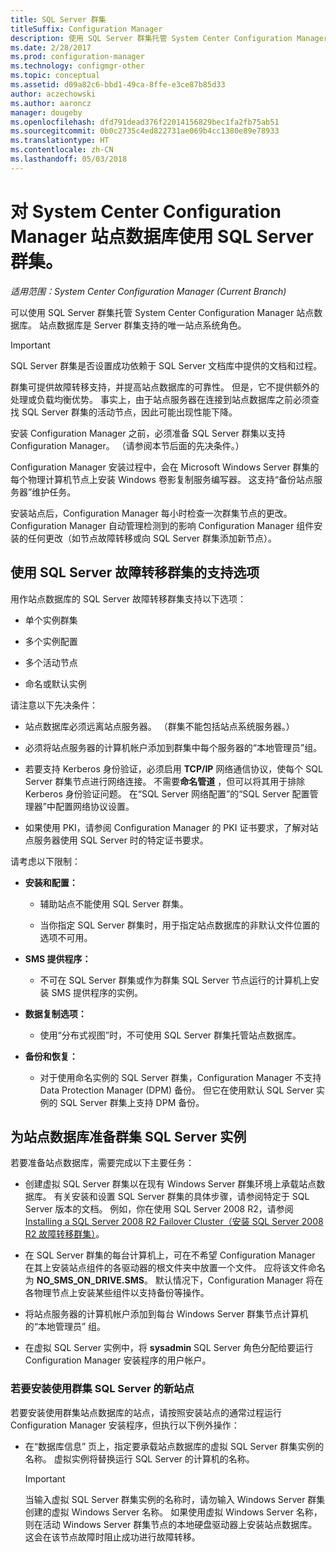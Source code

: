 ```yaml
---
title: SQL Server 群集
titleSuffix: Configuration Manager
description: 使用 SQL Server 群集托管 System Center Configuration Manager 站点数据库。 包括受支持选项的相关信息。
ms.date: 2/28/2017
ms.prod: configuration-manager
ms.technology: configmgr-other
ms.topic: conceptual
ms.assetid: d09a82c6-bbd1-49ca-8ffe-e3ce87b85d33
author: aczechowski
ms.author: aaroncz
manager: dougeby
ms.openlocfilehash: dfd791dead376f22014156829bec1fa2fb75ab51
ms.sourcegitcommit: 0b0c2735c4ed822731ae069b4cc1380e89e78933
ms.translationtype: HT
ms.contentlocale: zh-CN
ms.lasthandoff: 05/03/2018
---
```

# <a name="use-a-sql-server-cluster-for-the-system-center-configuration-manager-site-database"></a>对 System Center Configuration Manager 站点数据库使用 SQL Server 群集。

*适用范围：System Center Configuration Manager (Current Branch)*


 可以使用 SQL Server 群集托管 System Center Configuration Manager 站点数据库。 站点数据库是 Server 群集支持的唯一站点系统角色。  

> [!IMPORTANT]  
>  SQL Server 群集是否设置成功依赖于 SQL Server 文档库中提供的文档和过程。  

 群集可提供故障转移支持，并提高站点数据库的可靠性。 但是，它不提供额外的处理或负载均衡优势。 事实上，由于站点服务器在连接到站点数据库之前必须查找 SQL Server 群集的活动节点，因此可能出现性能下降。  

 安装 Configuration Manager 之前，必须准备 SQL Server 群集以支持 Configuration Manager。 （请参阅本节后面的先决条件。）  

 Configuration Manager 安装过程中，会在 Microsoft Windows Server 群集的每个物理计算机节点上安装 Windows 卷影复制服务编写器。 这支持“备份站点服务器”维护任务。  

 安装站点后，Configuration Manager 每小时检查一次群集节点的更改。 Configuration Manager 自动管理检测到的影响 Configuration Manager 组件安装的任何更改（如节点故障转移或向 SQL Server 群集添加新节点）。  

## <a name="supported-options-for-using-a-sql-server-failover-cluster"></a>使用 SQL Server 故障转移群集的支持选项

用作站点数据库的 SQL Server 故障转移群集支持以下选项：

-   单个实例群集  

-   多个实例配置  

-   多个活动节点  

-   命名或默认实例  

请注意以下先决条件：  

-   站点数据库必须远离站点服务器。 （群集不能包括站点系统服务器。）  

-   必须将站点服务器的计算机帐户添加到群集中每个服务器的“本地管理员”组。  

-   若要支持 Kerberos 身份验证，必须启用 **TCP/IP** 网络通信协议，使每个 SQL Server 群集节点进行网络连接。 不需要**命名管道** ，但可以将其用于排除 Kerberos 身份验证问题。 在“SQL Server 网络配置”的“SQL Server 配置管理器”中配置网络协议设置。  

-   如果使用 PKI，请参阅 Configuration Manager 的 PKI 证书要求，了解对站点服务器使用 SQL Server 时的特定证书要求。  

请考虑以下限制：  

-   **安装和配置：**  

    -   辅助站点不能使用 SQL Server 群集。  

    -   当你指定 SQL Server 群集时，用于指定站点数据库的非默认文件位置的选项不可用。  

-   **SMS 提供程序：**  

    -   不可在 SQL Server 群集或作为群集 SQL Server 节点运行的计算机上安装 SMS 提供程序的实例。  

-   **数据复制选项：**  

    -   使用“分布式视图”时，不可使用 SQL Server 群集托管站点数据库。  

-   **备份和恢复：**  

    -   对于使用命名实例的 SQL Server 群集，Configuration Manager 不支持 Data Protection Manager (DPM) 备份。 但它在使用默认 SQL Server 实例的 SQL Server 群集上支持 DPM 备份。  

## <a name="prepare-a-clustered-sql-server-instance-for-the-site-database"></a>为站点数据库准备群集 SQL Server 实例  

若要准备站点数据库，需要完成以下主要任务：

-   创建虚拟 SQL Server 群集以在现有 Windows Server 群集环境上承载站点数据库。 有关安装和设置 SQL Server 群集的具体步骤，请参阅特定于 SQL Server 版本的文档。 例如，你在使用 SQL Server 2008 R2，请参阅 [Installing a SQL Server 2008 R2 Failover Cluster（安装 SQL Server 2008 R2 故障转移群集）](http://go.microsoft.com/fwlink/p/?LinkId=240231)。  

-   在 SQL Server 群集的每台计算机上，可在不希望 Configuration Manager 在其上安装站点组件的各驱动器的根文件夹中放置一个文件。 应将该文件命名为 **NO_SMS_ON_DRIVE.SMS**。 默认情况下，Configuration Manager 将在各物理节点上安装某些组件以支持备份等操作。  

-   将站点服务器的计算机帐户添加到每台 Windows Server 群集节点计算机的“本地管理员”  组。  

-   在虚拟 SQL Server 实例中，将 **sysadmin** SQL Server 角色分配给要运行 Configuration Manager 安装程序的用户帐户。  

### <a name="to-install-a-new-site-using-a-clustered-sql-server"></a>若要安装使用群集 SQL Server 的新站点  
 若要安装使用群集站点数据库的站点，请按照安装站点的通常过程运行 Configuration Manager 安装程序，但执行以下例外操作：  

-   在“数据库信息”  页上，指定要承载站点数据库的虚拟 SQL Server 群集实例的名称。 虚拟实例将替换运行 SQL Server 的计算机的名称。  

    > [!IMPORTANT]  
    >  当输入虚拟 SQL Server 群集实例的名称时，请勿输入 Windows Server 群集创建的虚拟 Windows Server 名称。 如果使用虚拟 Windows Server 名称，则在活动 Windows Server 群集节点的本地硬盘驱动器上安装站点数据库。 这会在该节点故障时阻止成功进行故障转移。  
